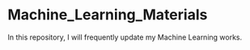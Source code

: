 # Machine_Learning_Materials
In this repository, I will frequently update my Machine Learning works.
